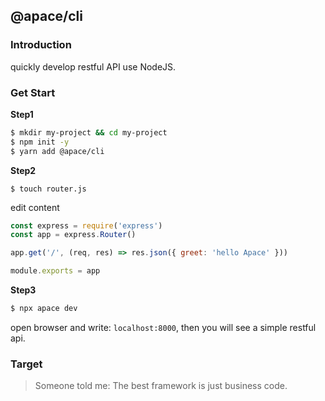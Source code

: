 ## @apace/cli

### Introduction

quickly develop restful API use NodeJS.

### Get Start

**Step1**

``` bash
$ mkdir my-project && cd my-project 
$ npm init -y
$ yarn add @apace/cli
```

**Step2**

`$ touch router.js`

edit content

``` js
const express = require('express')
const app = express.Router()

app.get('/', (req, res) => res.json({ greet: 'hello Apace' }))

module.exports = app
```

**Step3**

``` bash
$ npx apace dev
```

open browser and write: `localhost:8000`, then you will see a simple restful api.

### Target

> Someone told me: The best framework is just business code.
